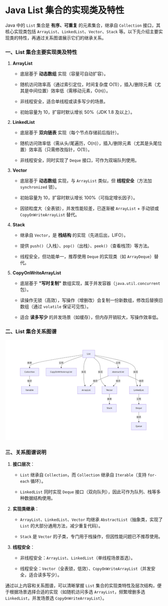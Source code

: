 # Java List 集合的实现类及特性

Java 中的 `List` 集合是 **有序、可重复** 的元素集合，继承自 `Collection` 接口，其核心实现类包括 `ArrayList`、`LinkedList`、`Vector`、`Stack` 等。以下先介绍主要实现类的特性，再通过关系图谱展示它们的继承关系。



### 一、List 集合主要实现类及特性



1. **ArrayList**  

    - 底层基于 **动态数组** 实现（容量可自动扩容）。  

    - 随机访问效率高（通过索引定位，时间复杂度 O(1)），插入/删除元素（尤其是中间位置）效率低（需移动元素，O(n)）。  

    - 非线程安全，适合单线程或读多写少的场景。  

    - 初始容量为 10，扩容时默认增长 50%（JDK 1.8 及以上）。

2. **LinkedList**  

    - 底层基于 **双向链表** 实现（每个节点存储前后指针）。  

    - 随机访问效率低（需从头/尾遍历，O(n)），插入/删除元素（尤其是头尾位置）效率高（只需修改指针，O(1)）。  

    - 非线程安全，同时实现了 `Deque` 接口，可作为双端队列使用。

3. **Vector**  

    - 底层基于 **动态数组** 实现，与 `ArrayList` 类似，但 **线程安全**（方法加 `synchronized` 锁）。  

    - 初始容量为 10，扩容时默认增长 100%（可指定增长因子）。  

    - 因锁粒度大（全表锁），并发性能较差，已逐渐被 `ArrayList` + 手动锁或 `CopyOnWriteArrayList` 替代。

4. **Stack**  

    - 继承自 `Vector`，是 **栈结构** 的实现（先进后出，LIFO）。  

    - 提供 `push()`（入栈）、`pop()`（出栈）、`peek()`（查看栈顶）等方法。  

    - 线程安全，但功能单一，推荐使用 `Deque` 的实现类（如 `ArrayDeque`）替代。

5. **CopyOnWriteArrayList**  

    - 底层基于 **"写时复制"** 数组实现，属于并发容器（`java.util.concurrent` 包）。  

    - 读操作无锁（高效），写操作（增删改）会复制一份新数组，修改后替换旧数组（通过 `volatile` 保证可见性）。  

    - 适合 **读多写少** 的并发场景（如缓存），但内存开销较大，写操作效率低。



### 二、List 集合关系图谱

![List关系图谱](https://github.com/LiChaoaixuexi/my-JavaStudy/blob/master/src/Java%E9%9B%86%E5%90%88/List%E9%9B%86%E5%90%88/List%E5%85%B3%E7%B3%BB%E5%9B%BE%E8%B0%B1.png)


### 三、关系图谱说明



1. **接口层次**：  

    - `List` 继承自 `Collection`，而 `Collection` 继承自 `Iterable`（支持 `for-each` 循环）。  

    - `LinkedList` 同时实现 `Deque` 接口（双向队列），因此可作为队列、栈等多种数据结构使用。

2. **实现类继承**：  

    - `ArrayList`、`LinkedList`、`Vector` 均继承 `AbstractList`（抽象类，实现了 `List` 的大部分通用方法，减少重复代码）。  

    - `Stack` 是 `Vector` 的子类，专门用于栈操作，但因性能问题已不推荐使用。

3. **线程安全**：  

    - 非线程安全：`ArrayList`、`LinkedList`（单线程场景首选）。  

    - 线程安全：`Vector`（全表锁，低效）、`CopyOnWriteArrayList`（并发安全，适合读多写少）。



通过以上内容和关系图谱，可以清晰掌握 `List` 集合的实现类特性及层次结构，便于根据场景选择合适的实现（如随机访问多选 `ArrayList`，频繁增删多选 `LinkedList`，并发场景选 `CopyOnWriteArrayList`）。
